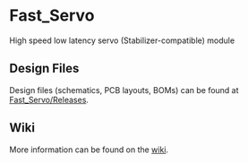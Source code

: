 # Fast_Servo

High speed low latency servo (Stabilizer-compatible) module

## Design Files

Design files (schematics, PCB layouts, BOMs) can be found at [Fast_Servo/Releases](https://github.com/sinara-hw/Fast_Servo/releases).

## Wiki

More information can be found on the [wiki](https://github.com/sinara-hw/Fast_Servo/wiki).
